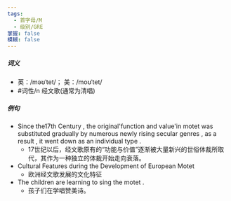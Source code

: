 ```yaml
---
tags:
  - 首字母/M
  - 级别/GRE
掌握: false
模糊: false
---
```

##### 词义
- 英：/məʊˈtet/； 美：/moʊˈtet/
- #词性/n  经文歌(通常为清唱)
##### 例句
- Since the17th Century , the original'function and value'in motet was substituted gradually by numerous newly rising secular genres , as a result , it went down as an individual type .
	- 17世纪以后，经文歌原有的“功能与价值”逐渐被大量新兴的世俗体裁所取代，其作为一种独立的体裁开始走向衰落。
- Cultural Features during the Development of European Motet
	- 欧洲经文歌发展的文化特征
- The children are learning to sing the motet .
	- 孩子们在学唱赞美诗。
